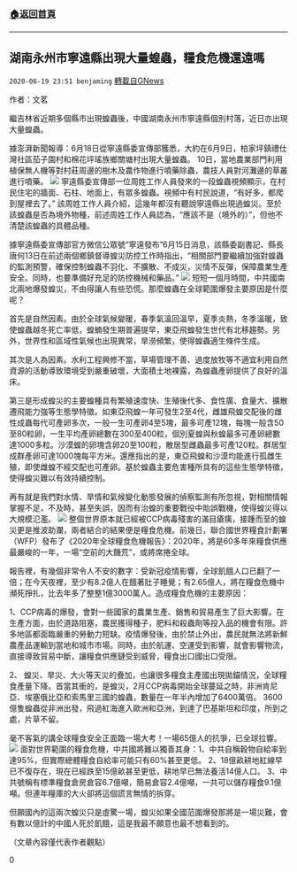 ###  [:house:返回首頁](https://github.com/ourhimalayas/txt)
---

## 湖南永州市寧遠縣出現大量蝗蟲，糧食危機還遠嗎
`2020-06-19 23:51 benjaming` [轉載自GNews](https://gnews.org/zh-hant/239859/)

作者：文茗

繼吉林省近期多個縣市出現蝗蟲後，中國湖南永州市寧遠縣個別村落，近日亦出現大量蝗蟲。

據澎湃新聞報導：6月18日從寧遠縣委宣傳部獲悉，大約在6月9日，柏家坪鎮禮仕灣社區茄子園村和棉花坪瑤族鄉關塘村出現大量蝗蟲。 10日，當地農業部門利用植保無人機等對村莊周邊的樹木及農作物進行噴藥除蟲，農技人員對河灘邊的草叢進行噴藥。
![](https://gnews.org/wp-content/uploads/2020/06/图片1-14.png)
寧遠縣委宣傳部一位周姓工作人員發來的一段蝗蟲視頻顯示，在村民住宅的牆面、石柱、地面上，有眾多蝗蟲。視頻中有村民說道，“有好多，都爬到屋裡去了。”
該周姓工作人員介紹，這幾年都沒有聽說寧遠縣出現過蝗災。至於該蝗蟲是否為境外物種，前述周姓工作人員認為，“應該不是（境外的）”，但他不清楚該蝗蟲的具體品種。

據寧遠縣委宣傳部官方微信公眾號“寧遠發布”6月15日消息，該縣委副書記、縣長唐何13日在前述兩個鄉鎮督導蝗災防控工作時指出，“相關部門要繼續加強對蝗蟲的監測預警，確保控制蝗蟲不羽化、不擴散、不成災，災情不反彈，保障農業生產安全。同時，也要準備好充足的防控機械和藥品。”
![](https://gnews.org/wp-content/uploads/2020/06/图片2-13.png)
短短一個月時間，中共國南北兩地爆發蝗災，不由得讓人有些恐慌。那麼蝗蟲在全球範圍爆發主要原因是什麼呢？

首先是自然因素。由於全球氣候變暖，春季氣溫回溫早，夏季炎熱，冬季溫暖，致使蝗蟲越冬死亡率低，蝗蝻發生期普遍提早，東亞飛蝗發生世代有北移趨勢。另外，世界性和區域性氣候也出現異常，旱澇頻繁，使得蝗蟲適生條件生成。

其次是人為因素。水利工程興修不當，草場管理不善、過度放牧等不適宜利用自然資源的活動導致環境受到嚴重破壞，大面積土地裸露，為蝗蟲產卵提供了良好的溫床。

第三是形成蝗災的主要蝗種具有繁殖速度快、生殖後代多、食性廣、食量大、擴散遷飛能力強等生態學特徵。如東亞飛蝗一年可發生2至4代，雌雄飛蝗交配後的雌性成蟲每代可產卵多次，一般一生可產卵4至5塊，最多可產12塊，每塊一般含50至80粒卵，一生平均產卵總數在300至400粒，個別夏蝗與秋蝗最多可產卵總數達1000多粒。沙漠蝗的卵塊含卵20至100粒，散居型雌蟲最多可產120粒。群居型成群產卵可達1000塊每平方米。還應指出的是，東亞飛蝗和沙漠均能進行孤雌生殖，即使雌蝗不經交配也可產卵。基於蝗蟲主要危害種所具有的這些生態學特徵，使得蝗災難以有效持續控制。

再有就是我們對水情、旱情和氣候變化動態發展的偵察監測有所忽視，對相關情報掌握不足，不及時，甚至失誤，因而有治蝗的重要戰役中貽誤戰機，使得蝗災得以大規模氾濫。
![](https://s3.amazonaws.com/gnews-media-offload/wp-content/uploads/2020/06/19234033/%E5%9B%BE%E7%89%873-13.png)
整個世界原本就已經被CCP病毒殘害的滿目瘡痍，接踵而至的蝗災更是推波助瀾，兩者結合的結果便是糧食危機。前幾日，聯合國世界糧食計劃署（WFP）發布了《2020年全球糧食危機報告》：2020年，將是60多年來糧食供應最嚴峻的一年，一場“空前的大饑荒”，或將席捲全球。

報告裡，有幾個非常令人不安的數字：受新冠疫情影響，全球飢餓人口已翻了一倍；在今天夜裡，至少有8.2億人在餓著肚子睡覺；有2.65億人，將在糧食危機中瀕死掙扎，比去年多了整整1億3000萬人。造成糧食危機的主要原因：

1、CCP病毒的爆發，會對一些國家的農業生產、銷售和貿易產生了巨大影響。在生產方面，由於道路阻塞，農民獲得種子，肥料和殺蟲劑等投入品的機會有限。許多地區都面臨嚴重的勞動力短缺。疫情爆發後，由於禁止外出，農民就無法將新鮮農產品運輸到當地和城市市場。同時，由於航運、空運受到影響，就會影響物流，直接導致貿易中斷，讓糧食供應鏈受到威脅，糧食出口國出口受限。

2、 蝗災、旱災、大火等天災的疊加，也讓很多糧食主產國出現拋錨情況，全球糧食產量下降。首當其衝的，是蝗災，2月CCP病毒開始全球蔓延之時，非洲肯尼亞、埃塞俄比亞和索馬里三國的蝗蟲，數量在一年半內增加了6400萬倍。 3600億隻蝗蟲從非洲出發，飛過紅海進入歐洲和亞洲，到達了巴基斯坦和印度，所到之處，片草不留。

毫不客氣的講全球糧食安全正面臨一場大考！一場65億人的抗爭，已全球拉響。
![](https://gnews.org/wp-content/uploads/2020/06/图片4-11.png)
面對世界範圍的糧食危機，中共國將難以獨善其身：1、中共自稱穀物自給率到達95%，但實際總體糧食自給率可能只有60%甚至更低。 2、18億畝耕地紅線早已不復存在，現在已經跌至15億畝甚至更低，耕地早已無法養活14億人口。 3、中共號稱有標準糧食倉房倉容6.7億噸，簡易倉容2.4億噸，一共可以儲存糧食9.1億噸。但連年糧庫的大火卻將這個謊言無情的拆穿。

但願國內的這兩次蝗災只是虛驚一場，蝗災如果全國范圍爆發那將是一場災難，會有數以億計的中國人死於飢餓，這是我最不願意也最不想看到的。

（文章內容僅代表作者觀點）

0
